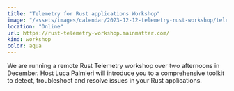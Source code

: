 ```yaml
---
title: "Telemetry for Rust applications Workshop"
image: "/assets/images/calendar/2023-12-12-telemetry-rust-workshop/telemetry-rust.jpg"
location: "Online"
url: https://rust-telemetry-workshop.mainmatter.com/
kind: workshop
color: aqua
---
```


We are running a remote Rust Telemetry workshop over two afternoons in December. Host Luca Palmieri will introduce you to a comprehensive toolkit to detect, troubleshoot and resolve issues in your Rust applications.
